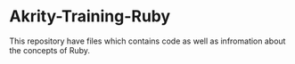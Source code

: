 # Akrity-Training-Ruby

This repository have files which contains code as well as infromation about the concepts of Ruby.
